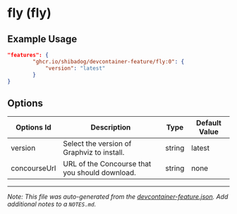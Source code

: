
# fly (fly)



## Example Usage

```json
"features": {
        "ghcr.io/shibadog/devcontainer-feature/fly:0": {
            "version": "latest"
        }
}
```

## Options

| Options Id | Description | Type | Default Value |
|-----|-----|-----|-----|
| version | Select the version of Graphviz to install. | string | latest |
| concourseUrl | URL of the Concourse that you should download. | string | none |



---

_Note: This file was auto-generated from the [devcontainer-feature.json](https://github.com/shibadog/devcontainer-feature/blob/main/src/fly/devcontainer-feature.json).  Add additional notes to a `NOTES.md`._
